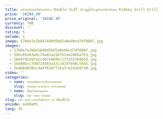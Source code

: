 ```yaml
---
title: แห้งคาร์บอนไฟเบอร์ย่าง Double SLAT ประตูคู่สี่ประตูด้านหน้ากันชน Kidney Grill Grille สําหรับ BMW 8 Series G14 G15 G16 2020-IN
price: '10288.30'
price_original: '10288.30'
currency: THB
discount: ''
rating: 5
volume: 1
image: S7b6e7e2b841840d5b65a0eb0cd7df088f.jpg
images:
  - S7b6e7e2b841840d5b65a0eb0cd7df088f.jpg
  - S9bc65e83a9c74a02ae167b14e2066afb3.jpg
  - S0e0785dafa1c4b7e90dbc173255369e5d.jpg
  - Seb08bccfd0714593a32cc019f446c54dS.jpg
  - Se468d0305cde4f638f716a7ce243e971M.jpg
video: ''
categories:
  - name: รถยนต์และรถจักรยานยนต์
    slug: รถยนต-และรถจ-กรยานยนต
  - name: ชิ้นส่วนด้านนอก
    slug: นส-วนด-านนอก
slug: แห-งคาร-บอนไฟเบอร-าง-double
encode: onERmPU
lang: th
---
```

  